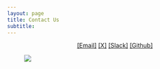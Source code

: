 ```yaml
---
layout: page
title: Contact Us
subtitle: 
---
```


[//]: # (<h3 style='margin-bottom: 10pt;'>Topics</h3>)

<center>
<div class="assets">
<a href="mailto: @" target="_blank">[Email]</a>
<a href=" " target="_blank">[X]</a>
<a href=" " target="_blank">[Slack]</a>
<a href=" " target="_blank">[Github]</a>
</div>
</center>

<figure>
    <img src="/workspaces/growing-ai-like-a-child.github.io/Logo.jpeg">
</figure>



